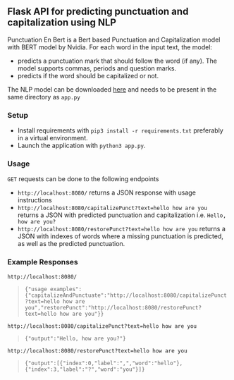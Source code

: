 ## Flask API for predicting punctuation and capitalization using NLP

Punctuation En Bert is a Bert based Punctuation and Capitalization model with BERT model by Nvidia. For each word in the input text, the model:  
- predicts a punctuation mark that should follow the word (if any). The model supports commas, periods and question marks.
- predicts if the word should be capitalized or not.

The NLP model can be downloaded [here](https://catalog.ngc.nvidia.com/orgs/nvidia/teams/nemo/models/punctuation_en_bert) and needs to be present in the same directory as ```app.py```

### Setup
- Install requirements with ```pip3 install -r requirements.txt``` preferably in a virtual environment.
- Launch the application with ```python3 app.py```.  

### Usage
```GET``` requests can be done to the following endpoints 
- ```http://localhost:8080/``` returns a JSON response with usage instructions
- ```http://localhost:8080/capitalizePunct?text=hello how are you``` returns a JSON with predicted punctuation and capitalization i.e. ```Hello, how are you?```
- ```http://localhost:8080/restorePunct?text=hello how are you``` returns a JSON with indexes of words where a missing punctuation is predicted, as well as the predicted punctuation.  

### Example Responses
```http://localhost:8080/```  
> ```{"usage examples":{"capitalizeAndPunctuate":"http://localhost:8080/capitalizePunct?text=hello how are you","restorePunct":"http://localhost:8080/restorePunct?text=hello how are you"}}```  

```http://localhost:8080/capitalizePunct?text=hello how are you```  
> ```{"output":"Hello, how are you?"}```  

```http://localhost:8080/restorePunct?text=hello how are you```
> ```{"output":[{"index":0,"label":",","word":"hello"},{"index":3,"label":"?","word":"you"}]}```




